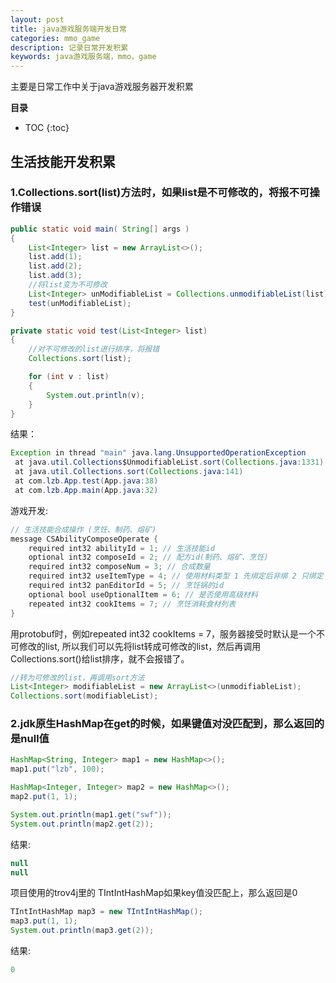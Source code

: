 ```yaml
---
layout: post
title: java游戏服务端开发日常
categories: mmo_game
description: 记录日常开发积累
keywords: java游戏服务端，mmo，game
---
```


主要是日常工作中关于java游戏服务器开发积累



**目录**

* TOC
{:toc}

## 生活技能开发积累


### 1.Collections.sort(list)方法时，如果list是不可修改的，将报不可操作错误

```java
public static void main( String[] args )
{
    List<Integer> list = new ArrayList<>();
    list.add(1);
    list.add(2);
    list.add(3);
    //将list变为不可修改
    List<Integer> unModifiableList = Collections.unmodifiableList(list);
    test(unModifiableList);
}

private static void test(List<Integer> list)
{
    //对不可修改的list进行排序，将报错
    Collections.sort(list);

    for (int v : list)
    {
        System.out.println(v);
    }
}
```
结果：
```java
Exception in thread "main" java.lang.UnsupportedOperationException
 at java.util.Collections$UnmodifiableList.sort(Collections.java:1331)
 at java.util.Collections.sort(Collections.java:141)
 at com.lzb.App.test(App.java:38)
 at com.lzb.App.main(App.java:32)
```

游戏开发:

```java
// 生活技能合成操作 (烹饪、制药、熔矿)
message CSAbilityComposeOperate {
    required int32 abilityId = 1; // 生活技能id
    optional int32 composeId = 2; // 配方id(制药、熔矿、烹饪)
    required int32 composeNum = 3; // 合成数量
    required int32 useItemType = 4; // 使用材料类型 1 先绑定后非绑 2 只绑定 3 只非绑
    required int32 panEditorId = 5; // 烹饪锅的id
    optional bool useOptionalItem = 6; // 是否使用高级材料
    repeated int32 cookItems = 7; // 烹饪消耗食材列表
}
```
用protobuf时，例如repeated int32 cookItems = 7，服务器接受时默认是一个不可修改的list, 
所以我们可以先将list转成可修改的list，然后再调用Collections.sort()给list排序，就不会报错了。

```java
//转为可修改的list，再调用sort方法
List<Integer> modifiableList = new ArrayList<>(unmodifiableList);
Collections.sort(modifiableList);
```

### 2.jdk原生HashMap在get的时候，如果键值对没匹配到，那么返回的是null值

```java
HashMap<String, Integer> map1 = new HashMap<>();
map1.put("lzb", 100);

HashMap<Integer, Integer> map2 = new HashMap<>();
map2.put(1, 1);

System.out.println(map1.get("swf"));
System.out.println(map2.get(2));
```
结果:
```java
null
null
```

项目使用的trov4j里的 TIntIntHashMap如果key值没匹配上，那么返回是0

```java
TIntIntHashMap map3 = new TIntIntHashMap();
map3.put(1, 1);
System.out.println(map3.get(2));
```
结果:
```java
0
```
